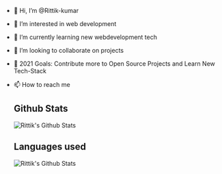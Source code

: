 - 👋 Hi, I’m @Rittik-kumar
- 👀 I’m interested in web development
- 🌱 I’m currently learning new webdevelopment tech
- 💞️ I’m looking to collaborate on projects 
- 🥅 2021 Goals: Contribute more to Open Source Projects and Learn New Tech-Stack
- 📫 How to reach me 
   <br />
  
  ## Github Stats
   
    <img align='left' alt="Rittik's Github Stats" src='https://github-readme-stats.vercel.app/api?username=Rittik-kumar&show_icons=true&hide_border=true' />
  
  <br />
   
  ## Languages used 
   
     <img align='left' alt="Rittik's Github Stats" src='https://github-readme-stats.vercel.app/api/top-langs/?username=Rittik-kumar&layout=compact&&hide_border=true)(https://github.com/Rittik-kumar/github-readme-stats' />
 
  [instagram]:  https://www.instagram.com/rkrittik17/
  [linkedin]: https://www.linkedin.com/in/rittik-kumar-313727194/
  [facebook]: https://www.facebook.com/profile.php?id=100010182546098
